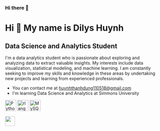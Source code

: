 ### Hi there 👋

Hi 👋 My name is Dilys Huynh
============================

Data Science and Analytics Student
----------------------------------

I'm a data analytics student who is passionate about exploring and analyzing data to extract valuable insights. My interests include data visualization, statistical modeling, and machine learning. I am constantly seeking to improve my skills and knowledge in these areas by undertaking new projects and learning from experienced professionals.

*  You can contact me at [huynhthanhdung110518@gmail.com](mailto:huynhthanhdung110518@gmail.com)
*  I'm learning Data Science and Analytics at Simmons University

<p align="left">
<a href="https://www.python.org/" target="_blank" rel="noreferrer"><img src="https://raw.githubusercontent.com/danielcranney/readme-generator/main/public/icons/skills/python-colored.svg" width="36" height="36" alt="Python" /></a>
<a href="https://www.r-project.org/" target="_blank" rel="noreferrer"><img src="https://raw.githubusercontent.com/danielcranney/readme-generator/main/public/icons/skills/rlang-colored.svg" width="36" height="36" alt="rlang" /></a>
<a href="https://www.mysql.com/" target="_blank" rel="noreferrer"><img src="https://raw.githubusercontent.com/danielcranney/readme-generator/main/public/icons/skills/mysql-colored.svg" width="36" height="36" alt="MySQL" /></a>
</p>
                    
                  
               
<p align="left">
<a href="https://www.linkedin.com/in/dilys-huynh-9078ba243/" target="_blank" rel="noreferrer"><img src="https://raw.githubusercontent.com/danielcranney/readme-generator/main/public/icons/socials/linkedin.svg" width="32" height="32" /></a></p>
